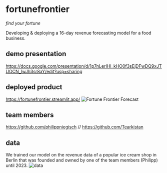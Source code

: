 # fortunefrontier

*find your fortune*

Developing &amp; deploying a 16-day revenue forecasting model for a food business.

## demo presentation
https://docs.google.com/presentation/d/1p7nLerIHI_kHO0f3sEjDFwDQ9xJTUOCN_lwJh3sr8aY/edit?usp=sharing

## deployed product
https://fortunefrontier.streamlit.app/
![Fortune Frontier Forecast](https://user-images.githubusercontent.com/122157879/227542091-475c1d99-e71d-4616-b52c-5d82a5da03a0.jpg)


## team members
https://github.com/philippniegisch  //  https://github.com/Tearkistan

## data
We trained our model on the revenue data of a popular ice cream shop in Berlin that was founded and owned by one of the team members (Philipp) until 2023. 
![data](https://user-images.githubusercontent.com/122157879/227543418-65ba4128-0dd9-41c7-8436-ed7e24ad2e22.jpg)

